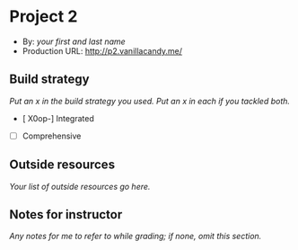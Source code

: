 # Project 2
+ By: *your first and last name*
+ Production URL: <http://p2.vanillacandy.me/>

## Build strategy
*Put an x in the build strategy you used. Put an x in each if you tackled both.*
+ [ X0op-] Integrated
+ [ ] Comprehensive

## Outside resources
*Your list of outside resources go here.*

## Notes for instructor
*Any notes for me to refer to while grading; if none, omit this section.*